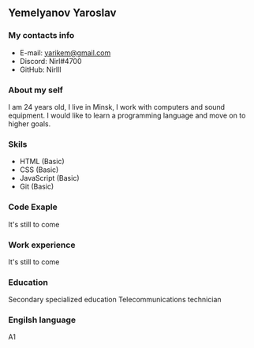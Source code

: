## Yemelyanov Yaroslav
### My contacts info

- E-mail: yarikem@gmail.com
- Discord: Nirl#4700
- GitHub: Nirlll

### About my self

I am 24 years old, I live in Minsk, I work with computers and sound equipment. I would like to learn a programming language and move on to higher goals.

### Skils

- HTML (Basic)
- CSS (Basic)
- JavaScript (Basic)
- Git (Basic)

### Code Exaple

It's still to come

### Work experience

It's still to come

### Education

Secondary specialized education Telecommunications technician

### Engilsh language

А1